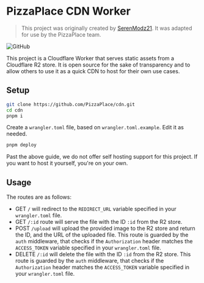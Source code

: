 # PizzaPlace CDN Worker

> This project was originally created by [SerenModz21](https://github.com/SerenModz21/). It was adapted for use by the PizzaPlace team.

![GitHub](http://172.28.240.1:8787/eaZhHJvU.png)

This project is a Cloudflare Worker that serves static assets from a Cloudflare R2 store.
It is open source for the sake of transparency and to allow others to use it as a quick CDN to host for their own use cases.

## Setup

```bash
git clone https://github.com/PizzaPlace/cdn.git
cd cdn
pnpm i
```

Create a `wrangler.toml` file, based on `wrangler.toml.example`. Edit it as needed.

```bash
pnpm deploy
```

Past the above guide, we do not offer self hosting support for this project. If you want to host it yourself, you're on your own.

## Usage

The routes are as follows:

- GET `/` will redirect to the `REDIRECT_URL` variable specified in your `wrangler.toml` file.
- GET `/:id` route will serve the file with the ID `:id` from the R2 store.
- POST `/upload` will upload the provided image to the R2 store and return the ID, and the URL of the uploaded file. This route is guarded by the `auth` middleware, that checks if the `Authorization` header matches the `ACCESS_TOKEN` variable specified in your `wrangler.toml` file.
- DELETE `/:id` will delete the file with the ID `:id` from the R2 store. This route is guarded by the `auth` middleware, that checks if the `Authorization` header matches the `ACCESS_TOKEN` variable specified in your `wrangler.toml` file.
